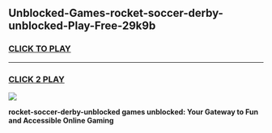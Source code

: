
## Unblocked-Games-rocket-soccer-derby-unblocked-Play-Free-29k9b
<h3>
<a href="https://premium76.site?title=rocket-soccer-derby-unblocked&ref=17A">CLICK TO PLAY</a></h3>
<hr>

<h3>
<a href="https://premium76.site?title=rocket-soccer-derby-unblocked&ref=17A">CLICK 2 PLAY</a>
  
</h3>

<a href="https://premium76.site?title=rocket-soccer-derby-unblocked&ref=17A"><img src="https://clearcache.store/games.png"></a>


**rocket-soccer-derby-unblocked games unblocked: Your Gateway to Fun and Accessible Online Gaming**
